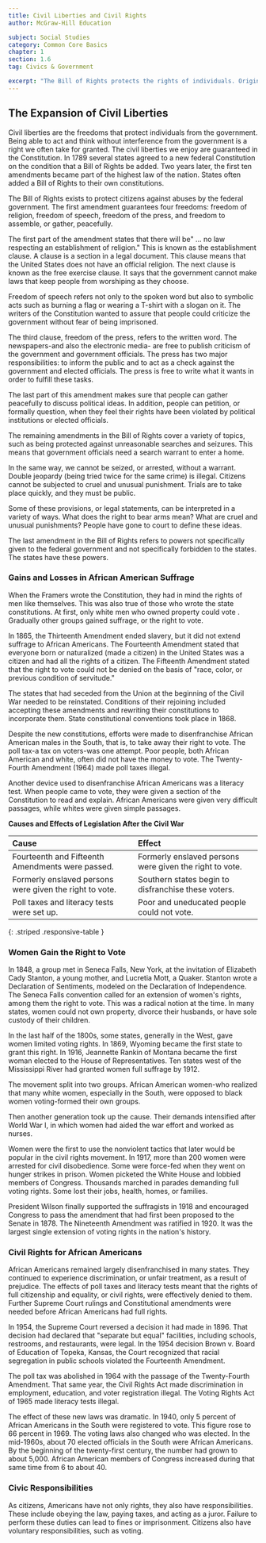 ```yaml
---
title: Civil Liberties and Civil Rights
author: McGraw-Hill Education

subject: Social Studies
category: Common Core Basics
chapter: 1
section: 1.6
tag: Civics & Government

excerpt: "The Bill of Rights protects the rights of individuals. Originally some of these rights applied only to white males, but today they apply to all citizens, regardless of race or gender."
---
```

## The Expansion of Civil Liberties

Civil liberties are the freedoms that protect individuals from the government. Being able to act and think without interference from the government is a right we often take for granted. The civil liberties we enjoy are guaranteed in the Constitution. In 1789 several states agreed to a new federal Constitution on the condition that a Bill of Rights be added. Two years later, the first ten amendments became part of the highest law of the nation. States often added a Bill of Rights to their own constitutions.

The Bill of Rights exists to protect citizens against abuses by the federal government. The first amendment guarantees four freedoms: freedom of religion, freedom of speech, freedom of the press, and freedom to assemble, or gather, peacefully.

The first part of the amendment states that there will be" ...  no law respecting an establishment of religion." This is known as the establishment clause. A clause is a section in a legal document. This clause means that the United States does not have an official religion. The next clause is known as the free exercise clause. It says that the government cannot make laws that keep people from worshiping as they choose.

Freedom of speech refers not only to the spoken word but also to symbolic acts such as burning a flag or wearing a T-shirt with a slogan on it. The writers of the Constitution wanted to assure that people could criticize the government without fear of being imprisoned.

The third clause, freedom of the press, refers to the written word. The newspapers-and also the electronic media- are free to publish criticism of the government and government officials. The press has two major responsibilities: to inform the public and to act as a check against the government and elected officials. The press is free to write what it wants in order to fulfill these tasks.

The last part of this amendment makes sure that people can gather peacefully to discuss political ideas. In addition, people can petition,  or formally question, when they feel their rights have been violated by political institutions or elected officials.

The remaining amendments in the Bill of Rights cover a variety of topics, such as being protected against unreasonable searches and seizures. This means that government officials need a search warrant to enter a home.

In the same way, we cannot be seized, or arrested, without a warrant. Double jeopardy (being tried twice for the same crime) is illegal. Citizens cannot be subjected to cruel and unusual punishment. Trials are to take place quickly, and they must be public.

Some of these provisions, or legal statements, can be interpreted in a variety of ways. What does the right to bear arms mean? What are cruel and unusual punishments? People have gone to court to define these ideas.

The last amendment in the Bill of Rights refers to powers not specifically given to the federal government and not specifically forbidden to the states. The states have these powers.

### Gains and Losses in African American Suffrage

When the Framers wrote the Constitution, they had in mind the rights of men like themselves. This was also true of those who wrote the state constitutions. At first, only white men who owned property could vote . Gradually other groups gained suffrage, or the right to vote.

In 1865, the Thirteenth Amendment ended slavery, but it did not extend suffrage to African Americans. The Fourteenth Amendment stated that everyone born or naturalized (made a citizen) in the United States was a citizen and had all the rights of a citizen. The Fifteenth Amendment stated that the right to vote could not be denied on the basis of "race, color, or previous condition of servitude."

The states that had seceded from the Union at the beginning of the Civil War needed to be reinstated. Conditions of their rejoining included accepting these amendments and rewriting their constitutions to incorporate them. State constitutional conventions took place in 1868.

Despite the new constitutions, efforts were made to disenfranchise African American males in the South, that is, to take away their right to vote. The poll tax-a tax on voters-was one attempt. Poor people, both African American and white, often did not have the money to vote. The Twenty-Fourth Amendment (1964) made poll taxes illegal.

Another device used to disenfranchise African Americans was a literacy test. When people came to vote, they were given a section of the Constitution to read and explain. African Americans were given very difficult passages, while whites were given simple passages.

**Causes and Effects of Legislation After the Civil War**

| Cause | Effect |
|:-|:-|
| Fourteenth and Fifteenth Amendments were passed. | Formerly enslaved persons were given the right to vote. |
| Formerly enslaved persons were given the right to vote. | Southern states begin to disfranchise these voters. |
| Poll taxes and literacy tests were set up. | Poor and uneducated people could not vote. |
{: .striped .responsive-table }

### Women Gain the Right to Vote

In 1848, a group met in Seneca Falls, New York, at the invitation of Elizabeth Cady Stanton, a young mother, and Lucretia Mott, a Quaker. Stanton wrote a Declaration of Sentiments, modeled on the Declaration of Independence. The Seneca Falls convention called for an extension of women's rights, among them the right to vote. This was a radical notion at the time. In many states, women could not own property, divorce their husbands, or have sole custody of their children.

In the last half of the 1800s, some states, generally in the West, gave women limited voting rights. In 1869, Wyoming became the first state to grant this right. In 1916, Jeannette Rankin of Montana became the first woman elected to the House of Representatives. Ten states west of the Mississippi River had granted women full suffrage by 1912.

The movement split into two groups. African American women-who realized that many white women, especially in the South, were opposed to black women voting-formed their own groups.

Then another generation took up the cause. Their demands intensified after World War I, in which women had aided the war effort and worked as nurses.

Women were the first to use the nonviolent tactics that later would be popular in the civil rights movement. In 1917, more than 200 women were arrested for civil disobedience. Some were force-fed when they went on hunger strikes in prison. Women picketed the White House and lobbied members of Congress. Thousands marched in parades demanding full voting rights. Some lost their jobs, health, homes, or families.

President Wilson finally supported the suffragists in 1918 and encouraged Congress to pass the amendment that had first been proposed to the Senate in 1878. The Nineteenth Amendment was ratified in 1920. It was the largest single extension of voting rights in the nation's history.

### Civil Rights for African Americans

African Americans remained largely disenfranchised in many states. They continued to experience discrimination, or unfair treatment, as a result of prejudice. The effects of poll taxes and literacy tests meant that the rights of full citizenship and equality, or civil rights, were effectively denied to them. Further Supreme Court rulings and Constitutional amendments were needed before African Americans had full rights.

In 1954, the Supreme Court reversed a decision it had made in 1896. That decision had declared that "separate but equal" facilities, including  schools, restrooms, and restaurants, were legal. In the 1954 decision Brown v. Board of Education of Topeka, Kansas, the Court recognized that racial segregation in public schools violated the Fourteenth Amendment.

The poll tax was abolished in 1964 with the passage of the Twenty-Fourth Amendment. That same year, the Civil Rights Act made discrimination in employment, education, and voter registration illegal. The Voting Rights Act of 1965 made literacy tests illegal.

The effect of these new laws was dramatic. In 1940, only 5 percent of African Americans in the South were registered to vote. This figure rose to 66 percent in 1969. The voting laws also changed who was elected. In the mid-1960s, about 70 elected officials in the South were African Americans. By the beginning of the twenty-first century, the number had grown to about 5,000. African American members of Congress increased during that same time from 6 to about 40.

### Civic Responsibilities

As citizens, Americans have not only rights, they also have responsibilities. These include obeying the law, paying taxes, and acting as a juror. Failure to perform these duties can lead to fines or imprisonment. Citizens also have voluntary responsibilities, such as voting.
